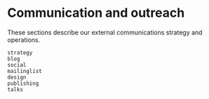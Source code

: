 # Communication and outreach

These sections describe our external communications strategy and operations.

```{toctree}
strategy
blog
social
mailinglist
design
publishing
talks
```

